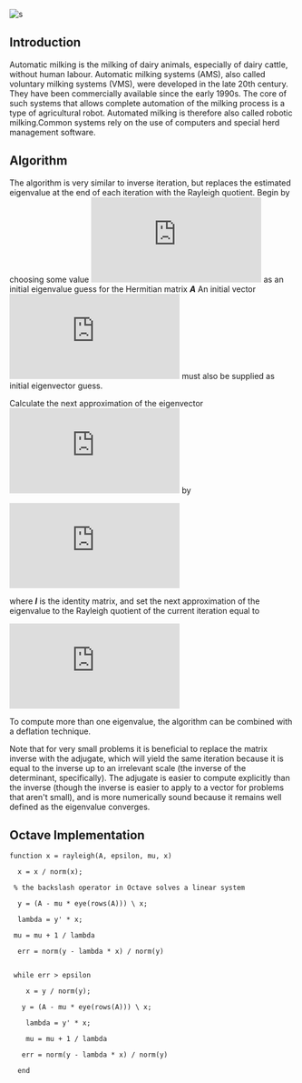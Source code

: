 
![s](https://www.abbreviations.com/images/187806_RQI.png)
## Introduction
Automatic milking is the milking of dairy animals, especially of dairy cattle, without human labour. Automatic milking systems (AMS), also called voluntary milking systems (VMS), were developed in the late 20th century. They have been commercially available since the early 1990s. The core of such systems that allows complete automation of the milking process is a type of agricultural robot. Automated milking is therefore also called robotic milking.Common systems rely on the use of computers and special herd management software.
## Algorithm
The algorithm is very similar to inverse iteration, but replaces the estimated eigenvalue at the end of each iteration with the Rayleigh quotient. Begin by choosing some value ![mu](https://latex.codecogs.com/gif.latex?%5Cmu_%7B0%7D) as an initial eigenvalue guess for the Hermitian matrix ***A*** An initial vector ![b0](https://latex.codecogs.com/gif.latex?%5Cboldsymbol%7Bb_%7B0%7D%7D) must also be supplied as initial eigenvector guess.

Calculate the next approximation of the eigenvector ![bi](https://latex.codecogs.com/gif.latex?%5Cboldsymbol%7Bb_%7Bi&plus;1%7D%7D) by 

![w](https://latex.codecogs.com/gif.latex?%7Bb_%7Bi&plus;1%7D%7D%3D%5Cfrac%7B%28A-%5Cmu_%7Bi%7DI%29%5E%7B-1%7Db_%7Bi%7D%7D%7B%5Cleft%20%5C%7C%20%28%29A-%5Cmu_%7Bi%7DI%29%5E%7B-1%7Db_%7Bi%7D%20%5Cright%20%5C%7C%27%7D)

where ***I*** is the identity matrix, and set the next approximation of the eigenvalue to the Rayleigh quotient of the current iteration equal to 

![Q](https://latex.codecogs.com/gif.latex?%5Cmu_i%20%3D%20%5Cfrac%7Bb%5E%7B*%7D_iAb_i%7D%7Bb%5E%7B*%7D_ib_i%7D)

To compute more than one eigenvalue, the algorithm can be combined with a deflation technique.

Note that for very small problems it is beneficial to replace the matrix inverse with the adjugate, which will yield the same iteration because it is equal to the inverse up to an irrelevant scale (the inverse of the determinant, specifically). The adjugate is easier to compute explicitly than the inverse (though the inverse is easier to apply to a vector for problems that aren't small), and is more numerically sound because it remains well defined as the eigenvalue converges.

## Octave Implementation
```
function x = rayleigh(A, epsilon, mu, x)
  
  x = x / norm(x);
 
 % the backslash operator in Octave solves a linear system
  
  y = (A - mu * eye(rows(A))) \ x; 
  
  lambda = y' * x;
 
 mu = mu + 1 / lambda
  
  err = norm(y - lambda * x) / norm(y)

 
 while err > epsilon
    
    x = y / norm(y);
   
   y = (A - mu * eye(rows(A))) \ x;
    
    lambda = y' * x;
    
    mu = mu + 1 / lambda
   
   err = norm(y - lambda * x) / norm(y)
  
  end
```
